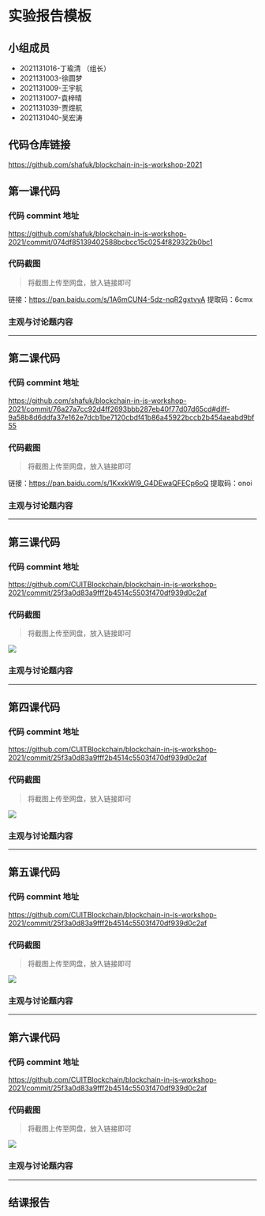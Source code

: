 # 实验报告模板

## 小组成员

- 2021131016-丁瑜清 （组长）
- 2021131003-徐圆梦
- 2021131009-王宇航
- 2021131007-袁梓晴
- 2021131039-贾煜航
- 2021131040-吴宏涛


## 代码仓库链接

https://github.com/shafuk/blockchain-in-js-workshop-2021



## 第一课代码


### 代码 commint 地址

https://github.com/shafuk/blockchain-in-js-workshop-2021/commit/074df85139402588bcbcc15c0254f829322b0bc1


### 代码截图

> 将截图上传至网盘，放入链接即可

链接：https://pan.baidu.com/s/1A6mCUN4-5dz-nqR2gxtvyA 
提取码：6cmx


### 主观与讨论题内容

---


## 第二课代码


### 代码 commint 地址
https://github.com/shafuk/blockchain-in-js-workshop-2021/commit/76a27a7cc92d4ff2693bbb287eb40f77d07d65cd#diff-9a58b8d6ddfa37e162e7dcb1be7120cbdf41b86a45922bccb2b454aeabd9bf55

### 代码截图

> 将截图上传至网盘，放入链接即可

链接：https://pan.baidu.com/s/1KxxkWI9_G4DEwaQFECp6oQ 
提取码：onoi


### 主观与讨论题内容



---


## 第三课代码


### 代码 commint 地址

https://github.com/CUITBlockchain/blockchain-in-js-workshop-2021/commit/25f3a0d83a9fff2b4514c5503f470df939d0c2af


### 代码截图

> 将截图上传至网盘，放入链接即可

![](链接)


### 主观与讨论题内容



---




## 第四课代码


### 代码 commint 地址

https://github.com/CUITBlockchain/blockchain-in-js-workshop-2021/commit/25f3a0d83a9fff2b4514c5503f470df939d0c2af


### 代码截图

> 将截图上传至网盘，放入链接即可

![](链接)


### 主观与讨论题内容



---




## 第五课代码


### 代码 commint 地址

https://github.com/CUITBlockchain/blockchain-in-js-workshop-2021/commit/25f3a0d83a9fff2b4514c5503f470df939d0c2af


### 代码截图

> 将截图上传至网盘，放入链接即可

![](链接)


### 主观与讨论题内容



---




## 第六课代码


### 代码 commint 地址

https://github.com/CUITBlockchain/blockchain-in-js-workshop-2021/commit/25f3a0d83a9fff2b4514c5503f470df939d0c2af


### 代码截图

> 将截图上传至网盘，放入链接即可

![](图片链接放这里)


### 主观与讨论题内容



---


## 结课报告





